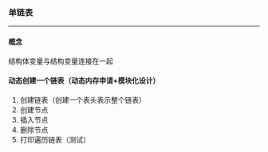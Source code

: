 ### 单链表
---

#### 概念
结构体变量与结构变量连接在一起

#### 动态创建一个链表（动态内存申请+模块化设计）
1. 创建链表（创建一个表头表示整个链表）
2. 创建节点
3. 插入节点
4. 删除节点
5. 打印遍历链表（测试）
   
